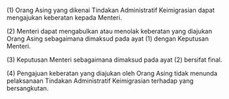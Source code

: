 (1) Orang Asing yang dikenai Tindakan Administratif Keimigrasian dapat mengajukan keberatan kepada Menteri.

(2) Menteri dapat mengabulkan atau menolak keberatan yang diajukan Orang Asing sebagaimana dimaksud pada ayat (1) dengan Keputusan Menteri.

(3) Keputusan Menteri sebagaimana dimaksud pada ayat (2) bersifat final.

(4) Pengajuan keberatan yang diajukan oleh Orang Asing tidak menunda pelaksanaan Tindakan Administratif Keimigrasian terhadap yang bersangkutan.